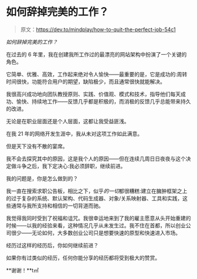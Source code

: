 # 如何辞掉完美的工作？

> 原文：<https://dev.to/mindplay/how-to-quit-the-perfect-job-54c1>

*如何辞掉完美的工作？*

在过去的 6 年里，我在创建我所工作过的最漂亮的网站架构中扮演了一个关键的角色。

它简单、优雅、高效，工作起来绝对令人愉快——最重要的是，它是成功的:周转时间很快，功能符合用户的期望，缺陷极少，而且通常很快就能解决。

我很高兴成功地向团队教授原则、实践、价值观、模式和技术，指导他们每天成功、愉快、持续地工作——反馈几乎都是积极的，而消极的反馈几乎总能带来持久的改进。

无论是在职业层面还是个人层面，这都让我受益匪浅。

在我 21 年的网络开发生涯中，我从未对这项工作如此满意。

但是天下没有不散的宴席。

我不会去探究其中的原因，这是我个人的原因——但在连续几周日日夜夜与这个决定做斗争之后，我下定决心:我必须辞职，继续前进。

我的问题是，你是怎么做到的？

我一直在搜索求职公告板，相比之下，似乎*的一切*都很糟糕:建立在臃肿框架之上的过于复杂的系统、默认架构、代码生成器、对象/关系映射器、工具和实践，这些通常与我所支持和相信的一切背道而驰。

我觉得我同时受到了祝福和诅咒。我很幸运地来到了我的雇主愿意从头开始重建的时候——以我的经验来看，这种情况几乎从未发生过。我不住在首都，所以创业公司很少——无论如何，大多数创业公司只是想要快速的原型和快速进入市场。

经历过这样的经历后，你如何继续前进？

如果你有过类似的经历，任何你能分享的经历都将受到极大的赞赏。

**谢谢！**t㎡